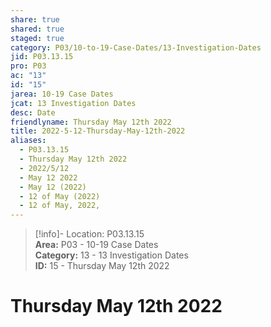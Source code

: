 ```yaml
---  
share: true  
shared: true  
staged: true  
category: P03/10-to-19-Case-Dates/13-Investigation-Dates  
jid: P03.13.15  
pro: P03  
ac: "13"  
id: "15"  
jarea: 10-19 Case Dates  
jcat: 13 Investigation Dates  
desc: Date  
friendlyname: Thursday May 12th 2022  
title: 2022-5-12-Thursday-May-12th-2022  
aliases:  
  - P03.13.15  
  - Thursday May 12th 2022  
  - 2022/5/12  
  - May 12 2022  
  - May 12 (2022)  
  - 12 of May (2022)  
  - 12 of May, 2022,  
---  
```

>[!info]- Location: P03.13.15  
>**Area:** P03 - 10-19 Case Dates  
>**Category:** 13 - 13 Investigation Dates  
>**ID:** 15 - Thursday May 12th 2022  
  
# Thursday May 12th 2022  
